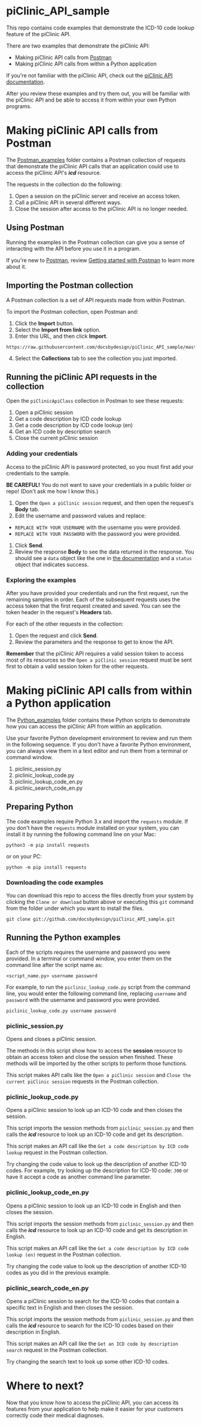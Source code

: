 # piClinic_API_sample

This repo contains code examples that demonstrate the ICD-10 code lookup feature of the piClinic API.

There are two examples that demonstrate the piClinic API:
* Making piClinic API calls from [Postman](https://www.getpostman.com/)
* Making piClinic API calls from within a Python application

If you're not familiar with the piClinic API, check out the [piClinic API documentation](https://piclinic.org/api).

After you review these examples and try them out, you will be familiar with the piClinic API and be able to access it from within your own Python programs.

# Making piClinic API calls from Postman

The [Postman_examples](https://github.com/docsbydesign/piClinic_API_sample/tree/master/Postman_examples)
folder contains a Postman collection of requests that demonstrate the
piClinic API calls that an application could use to access the piClinic API's _**icd**_ resource.

The requests in the collection do the following:
1. Open a session on the piClinic server and receive an access token.
1. Call a piClinic API in several different ways.
1. Close the session after access to the piClinic API is no longer needed.

## Using Postman

Running the examples in the Postman collection can give you a sense of interacting with the API
before you use it in a program.

If you're new to [Postman](https://www.getpostman.com/),
review [Getting started with Postman](https://learning.getpostman.com/getting-started/) to learn more about it.

## Importing the Postman collection

A Postman collection is a set of API requests made from within Postman.

To import the Postman collection, open Postman and:
1. Click the **Import** button.
2. Select the **Import from link** option.
3. Enter this URL, and then click **Import**.
```
https://raw.githubusercontent.com/docsbydesign/piClinic_API_sample/master/Postman_examples/piClinicApiClass.postman_collection.json
```
4. Select the **Collections** tab to see the collection you just imported.

## Running the piClinic API requests in the collection

Open the `piClinicApiClass` collection in Postman to see these requests:
1. Open a piClinic session
2. Get a code description by ICD code lookup
3. Get a code description by ICD code lookup (en)
4. Get an ICD code by description search
5. Close the current piClinic session

### Adding your credentials

Access to the piClinic API is password protected, so you must first add your credentials to the sample.

**BE CAREFUL!** You do not want to save your credentials in a public folder or repo! (Don't ask me how I know this.)

1. Open the `Open a piClinic session` request, and then open the request's **Body** tab.
1. Edit the username and password values and replace:
  * `REPLACE WITH YOUR USERNAME` with the username you were provided.
  * `REPLACE WITH YOUR PASSWORD` with the password you were provided.
1. Click **Send**.
1. Review the response **Body** to see the data returned in the response. You should see a `data` object like the one in [the documentation](https://piclinic.org/api/#post-response-example) and a `status` object that indicates success.

### Exploring the examples

After you have provided your credentials and run the first request,
run the remaining samples in order. Each of the subsequent requests uses the access token
that the first request created and saved. You can see the token header in the request's **Headers** tab.

For each of the other requests in the collection:

1. Open the request and click **Send**.
2. Review the parameters and the response to get to know the API.

**Remember** that the piClinic API requires a valid session token to access
most of its resources so the `Open a piClinic session` request must be sent
 first to obtain a valid session token for the other requests.

# Making piClinic API calls from within a Python application

The [Python_examples](https://github.com/docsbydesign/piClinic_API_sample/tree/master/Python_examples) folder
contains these Python scripts to demonstrate how you can access the piClinic API from within an application.

Use your favorite Python development environment to review and run them in the following sequence.
If you don't have a favorite Python environment, you can always view them in a text editor and run them from a terminal or command window.

1. piclinic_session.py
1. piclinic_lookup_code.py
1. piclinic_lookup_code_en.py
1. piclinic_search_code_en.py

## Preparing Python

The code examples require Python 3.x and import the `requests` module.
If you don't have the `requests` module installed on your system, you can
install it by running the following command line on your Mac:

```
python3 -m pip install requests
```
or on your PC:
```
python -m pip install requests
```

### Downloading the code examples

You can download this repo to access the files directly from your system by clicking the `Clone or download` button above or executing
this `git` command from the folder under which you want to install the files.

```
git clone git://github.com/docsbydesign/piClinic_API_sample.git
```

## Running the Python examples

Each of the scripts requires the username and password you were provided.
In a terminal or command window, you enter them on the command line after the script name as:

```
<script_name.py> username password
```

For example, to run the `piclinic_lookup_code.py` script from the command line, you would enter the following command line, replacing `username` and `password` with the username and password you were provided.

```
piclinic_lookup_code.py username password
```

### piclinic_session.py

Opens and closes a piClinic session.

The methods in this script show how to access the **session** resource to
obtain an access token and close the session when finished. These methods
will be imported by the other scripts to perform those functions.

This script makes API calls like the `Open a piClinic session` and `Close the current piClinic session` requests in the Postman collection.

### piclinic_lookup_code.py

Opens a piClinic session to look up an ICD-10 code and then closes the session.

This script imports the session methods from `piclinic_session.py` and then
calls the _**icd**_ resource to look up an ICD-10 code and get its description.

This script makes an API call like the `Get a code description by ICD code lookup` request in the Postman collection.

Try changing the code value to look up the description of another ICD-10 codes.
For example, try looking up the description for ICD-10 code: `J00` or have it accept a code as another
command line parameter.

### piclinic_lookup_code_en.py

Opens a piClinic session to look up an ICD-10 code in English and then closes the session.

This script imports the session methods from `piclinic_session.py` and then
calls the _**icd**_ resource to look up an ICD-10 code and get its description in English.

This script makes an API call like the `Get a code description by ICD code lookup (en)` request in the Postman collection.

Try changing the code value to look up the description of another ICD-10 codes as you did in the previous example.

### piclinic_search_code_en.py

Opens a piClinic session to search for the ICD-10 codes that contain a specific text in English and then closes the session.

This script imports the session methods from `piclinic_session.py` and then
calls the _**icd**_ resource to search for the ICD-10 codes based on their description in English.

This script makes an API call like the `Get an ICD code by description search` request in the Postman collection.

Try changing the search text to look up some other ICD-10 codes.

# Where to next?

Now that you know how to access the piClinic API, you can access its features from your application to help make it easier
for your customers correctly code their medical diagnoses.
